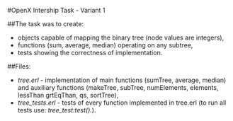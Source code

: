 #OpenX Intership Task - Variant 1 

##The task was to create:
 - objects capable of mapping the binary tree (node values are integers),
 - functions (sum, average, median) operating on any subtree,
 - tests showing the correctness of implementation.

##Files:
 - *tree.erl* - implementation of main functions (sumTree, average, median) and auxiliary functions (makeTree, subTree, numElements, elements, lessThan grtEqThan, qs, sortTree),
 - *tree_tests.erl* - tests of every function implemented in tree.erl (to run all tests use: *tree_test:test().*).